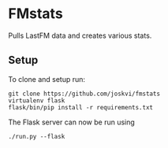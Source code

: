 # FMstats
Pulls LastFM data and creates various stats.
## Setup
To clone and setup run:
```
git clone https://github.com/joskvi/fmstats
virtualenv flask
flask/bin/pip install -r requirements.txt
```
The Flask server can now be run using
```
./run.py --flask
```
